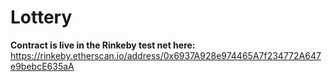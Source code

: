 # Lottery

**Contract is live in the Rinkeby test net here:** https://rinkeby.etherscan.io/address/0x6937A928e974465A7f234772A647e9bebcE635aA
